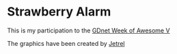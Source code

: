 # Strawberry Alarm

This is my participation to the [GDnet Week of Awesome V](https://www.gamedev.net/forums/topic/691339-woa-v-the-competition-thread/)

The graphics have been created by [Jetrel](https://opengameart.org/content/castle-platformer)